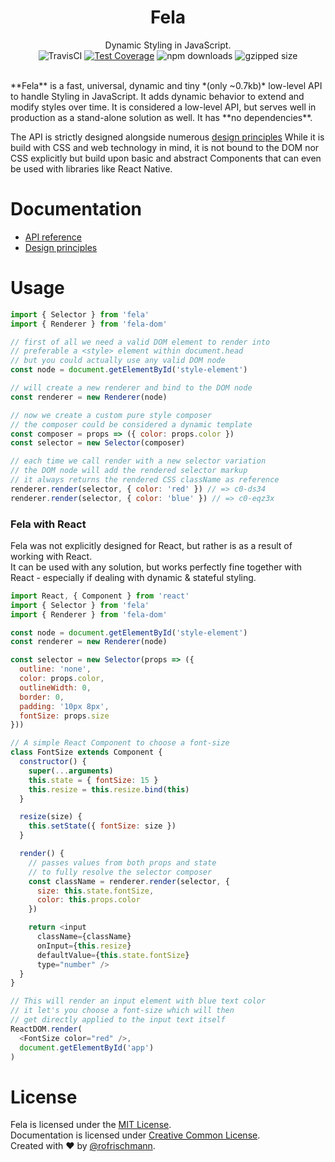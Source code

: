 <h1 align="center">Fela</h1>
<p align="center">
Dynamic Styling in JavaScript.
<br>
<img alt="TravisCI" src="https://travis-ci.org/rofrischmann/fela.svg?branch=develop">
<a href="https://codeclimate.com/github/rofrischmann/fela/coverage"><img alt="Test Coverage" src="https://codeclimate.com/github/rofrischmann/fela/badges/coverage.svg"></a>
<img alt="npm downloads" src="https://img.shields.io/npm/dm/fela.svg">
<img alt="gzipped size" src="https://img.shields.io/badge/gzipped-~0.7kb-brightgreen.svg">
</p>
<br>
**Fela** is a fast, universal, dynamic and tiny *(only ~0.7kb)* low-level API to handle Styling in JavaScript. It adds dynamic behavior to extend and modify styles over time. It is considered a low-level API, but serves well in production as a stand-alone solution as well. It has **no dependencies**.

The API is strictly designed alongside numerous [design principles](docs/Principles.md)
While it is build with CSS and web technology in mind, it is not bound to the DOM nor CSS explicitly but build upon basic and abstract Components that can even be used with libraries like React Native.<br>

# Documentation
* [API reference](docs/API.md)
* [Design principles](docs/Principles.md)

# Usage
```javascript
import { Selector } from 'fela'
import { Renderer } from 'fela-dom'

// first of all we need a valid DOM element to render into
// preferable a <style> element within document.head
// but you could actually use any valid DOM node
const node = document.getElementById('style-element')

// will create a new renderer and bind to the DOM node
const renderer = new Renderer(node)

// now we create a custom pure style composer
// the composer could be considered a dynamic template
const composer = props => ({ color: props.color })
const selector = new Selector(composer)

// each time we call render with a new selector variation
// the DOM node will add the rendered selector markup
// it always returns the rendered CSS className as reference
renderer.render(selector, { color: 'red' }) // => c0-ds34
renderer.render(selector, { color: 'blue' }) // => c0-eqz3x
```

### Fela with React
Fela was not explicitly designed for React, but rather is as a result of working with React.<br>
It can be used with any solution, but works perfectly fine together with React - especially if dealing with dynamic & stateful styling.

```javascript
import React, { Component } from 'react'
import { Selector } from 'fela'
import { Renderer } from 'fela-dom'

const node = document.getElementById('style-element')
const renderer = new Renderer(node)

const selector = new Selector(props => ({
  outline: 'none',
  color: props.color,
  outlineWidth: 0,
  border: 0,
  padding: '10px 8px',
  fontSize: props.size
}))

// A simple React Component to choose a font-size
class FontSize extends Component {
  constructor() {
    super(...arguments)
    this.state = { fontSize: 15 }
    this.resize = this.resize.bind(this)
  }

  resize(size) {
    this.setState({ fontSize: size })
  }

  render() {
    // passes values from both props and state
    // to fully resolve the selector composer
    const className = renderer.render(selector, {
      size: this.state.fontSize,
      color: this.props.color
    })

    return <input
      className={className}
      onInput={this.resize}
      defaultValue={this.state.fontSize}
      type="number" />
  }
}

// This will render an input element with blue text color
// it let's you choose a font-size which will then
// get directly applied to the input text itself
ReactDOM.render(
  <FontSize color="red" />,
  document.getElementById('app')
)
```


# License
Fela is licensed under the [MIT License](http://opensource.org/licenses/MIT).<br>
Documentation is licensed under [Creative Common License](http://creativecommons.org/licenses/by/4.0/).<br>
Created with ♥ by [@rofrischmann](http://rofrischmann.de).
